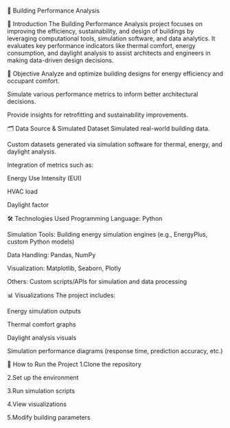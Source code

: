 🏢 Building Performance Analysis

📌 Introduction
The Building Performance Analysis project focuses on improving the efficiency, sustainability, and design of buildings by leveraging computational tools, simulation software, and data analytics. It evaluates key performance indicators like thermal comfort, energy consumption, and daylight analysis to assist architects and engineers in making data-driven design decisions.

🎯 Objective
Analyze and optimize building designs for energy efficiency and occupant comfort.

Simulate various performance metrics to inform better architectural decisions.

Provide insights for retrofitting and sustainability improvements.

🗂️ Data Source & Simulated Dataset
Simulated real-world building data.

Custom datasets generated via simulation software for thermal, energy, and daylight analysis.

Integration of metrics such as:

Energy Use Intensity (EUI)

HVAC load

Daylight factor

🛠️ Technologies Used
Programming Language: Python

Simulation Tools: Building energy simulation engines (e.g., EnergyPlus, custom Python models)

Data Handling: Pandas, NumPy

Visualization: Matplotlib, Seaborn, Plotly

Others: Custom scripts/APIs for simulation and data processing

📊 Visualizations
The project includes:

Energy simulation outputs

Thermal comfort graphs

Daylight analysis visuals

Simulation performance diagrams (response time, prediction accuracy, etc.)

🚀 How to Run the Project
1.Clone the repository

2.Set up the environment

3.Run simulation scripts

4.View visualizations

5.Modify building parameters


